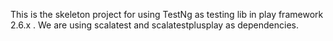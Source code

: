 This is the skeleton project for using TestNg as testing lib in play framework 2.6.x . We are using scalatest and scalatestplusplay as dependencies.
